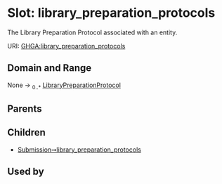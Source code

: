 
# Slot: library_preparation_protocols


The Library Preparation Protocol associated with an entity.

URI: [GHGA:library_preparation_protocols](https://w3id.org/GHGA/library_preparation_protocols)


## Domain and Range

None &#8594;  <sub>0..\*</sub> [LibraryPreparationProtocol](LibraryPreparationProtocol.md)

## Parents


## Children

 *  [Submission➞library_preparation_protocols](Submission_library_preparation_protocols.md)

## Used by

